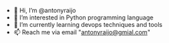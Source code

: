 - 👋 Hi, I’m @antonyraijo
- 👀 I’m interested in Python programming language
- 🌱 I’m currently learning devops techniques and tools
- 📫 Reach me via email "antonyraijo@gmial.com"

<!---
antonyraijo/antonyraijo is a ✨ special ✨ repository because its `README.md` (this file) appears on your GitHub profile.
You can click the Preview link to take a look at your changes.
--->
